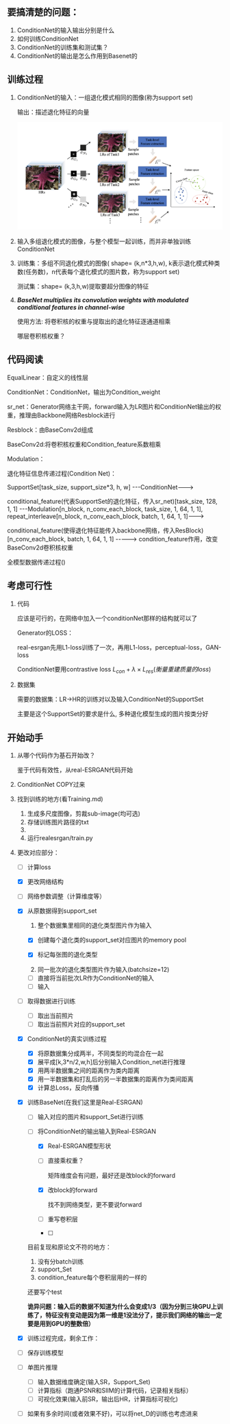 ## 要搞清楚的问题：

1. ConditionNet的输入输出分别是什么
2. 如何训练ConditionNet
3. ConditionNet的训练集和测试集？
4. ConditionNet的输出是怎么作用到Basenet的

## 训练过程

1. ConditionNet的输入：一组退化模式相同的图像(称为support set)

   输出：描述退化特征的向量

   ![image-20220527124339099](https://raw.githubusercontent.com/shenlei515/pics/main/img/202205281030418.png)

2. 输入多组退化模式的图像，与整个模型一起训练，而并非单独训练ConditionNet

3. 训练集：多组不同退化模式的图像( shape= (k,n*3,h,w), k表示退化模式种类数(任务数)，n代表每个退化模式的图片数，称为support set)

   测试集：shape= (k,3,h,w)提取要超分图像的特征

4. ***BaseNet multiplies its convolution weights with modulated conditional features in channel-wise***

   使用方法: 将卷积核的权重与提取出的退化特征逐通道相乘

   哪层卷积核权重？

## 代码阅读

EqualLinear：自定义的线性层

ConditionNet：ConditionNet，输出为Condition_weight

sr_net：Generator网络主干网，forward输入为LR图片和ConditionNet输出的权重，推理由Backbone网络Resblock进行

Resblock：由BaseConv2d组成

BaseConv2d:将卷积核权重和Condition_feature系数相乘

Modulation：

退化特征信息传递过程(Condition Net)：

SupportSet[task_size, support_size*3, h, w] ---ConditionNet---> 

conditional_feature(代表SupportSet的退化特征，传入sr_net)[task_size, 128, 1, 1] ---Modulation[n_block, n_conv_each_block, task_size, 1, 64, 1, 1], repeat_interleave[n_block, n_conv_each_block, batch, 1, 64, 1, 1]---> 

conditional_feature(使得退化特征能传入backbone网络，传入ResBlock)[n_conv_each_block, batch, 1, 64, 1, 1] -----> condition_feature作用，改变BaseConv2d卷积核权重



全模型数据传递过程()

## 考虑可行性

1. 代码

   应该是可行的，在网络中加入一个conditionNet那样的结构就可以了

   Generator的LOSS：

   real-esrgan先用L1-loss训练了一次，再用L1-loss，perceptual-loss，GAN-loss

   ConditionNet要用contrastive loss $L_{con}+\lambda\times L_{res}(衡量重建质量的loss)$

2. 数据集

   需要的数据集：LR->HR的训练对以及输入ConditionNet的SupportSet

   主要是这个SupportSet的要求是什么, 多种退化模型生成的图片按类分好

## 开始动手

1. 从哪个代码作为基石开始改？

   鉴于代码有效性，从real-ESRGAN代码开始

2. ConditionNet COPY过来

3. 找到训练的地方(看Training.md)

   1. 生成多尺度图像，剪裁sub-image(均可选)
   2. 存储训练图片路径的txt
   3. 
   4. 运行realesrgan/train.py

4. 更改对应部分：

   - [ ] 计算loss
   
   - [x] 更改网络结构
   
   - [ ] 网络参数调整（计算维度等）
   
   - [x] 从原数据得到support_set
   
     1. 整个数据集里相同的退化类型图片作为输入
   
     - [x] 创建每个退化类的support_set对应图片的memory pool
     - [x] 标记每张图的退化类型
   
     
   
     2. 同一批次的退化类型图片作为输入(batchsize=12)
     - [ ] 直接将当前批次LR作为ConditionNet的输入
     - [ ] 输入
   
   - [ ] 取得数据进行训练
   
     - [ ] 取出当前照片
     - [ ] 取出当前照片对应的support_set
   
   - [x] ConditionNet的真实训练过程
   
     - [x] 将原数据集分成两半，不同类型的均混合在一起
     - [x] 展平成[k,3*n/2,w,h]后分别输入Condition_net进行推理
     - [x] 用两半数据集之间的距离作为类内距离
     - [x] 用一半数据集和打乱后的另一半数据集的距离作为类间距离
     - [x] 计算总Loss，反向传播
   
   - [x] 训练BaseNet(在我们这里是Real-ESRGAN)
   
     - [ ] 输入对应的图片和support_Set进行训练
   
     - [ ] 将ConditionNet的输出输入到Real-ESRGAN
   
       - [x] Real-ESRGAN模型形状
   
       - [ ] 直接乘权重？
   
         矩阵维度会有问题，最好还是改block的forward
   
       - [x] 改block的forward
   
         找不到网络类型，更不要说forward
   
       - [ ] 重写卷积层
   
       - [ ] 
   
     目前复现和原论文不符的地方：
   
     1. 没有分batch训练
     2. support_Set
     3. condition_feature每个卷积层用的一样的
   
     还要写个test
   
     **诡异问题：输入后的数据不知道为什么会变成1/3（因为分到三块GPU上训练了，特征没有变动是因为第一维是1没法分了，提示我们网络的输出一定要是用到GPU的整数倍）**
   
     
   
   - [x] 训练过程完成，剩余工作：
   
     
   
   - [ ] 保存训练模型
   
   - [ ] 单图片推理
   
     - [ ] 输入数据维度确定(输入SR，Support_Set)
     - [ ] 计算指标（跑通PSNR和SIIM的计算代码，记录相关指标）
     - [ ] 可视化效果(输入前SR，输出后HR，计算指标可视化)
   
   - [ ] 如果有多余时间(或者效果不好)，可以将net_D的训练也考虑进来